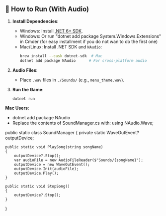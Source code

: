 ## 🚀 How to Run (With Audio)
1. **Install Dependencies**:
   - Windows: Install [.NET 6+ SDK](https://dotnet.microsoft.com/download).
   - Windows: Or run "dotnet add package System.Windows.Extensions" in Cmder (for easy installment if you do not wan to do the first one)
   - Mac/Linux: Install .NET SDK and `NAudio`:
     ```bash
     brew install --cask dotnet-sdk  # Mac
     dotnet add package NAudio      # For cross-platform audio
     ```

2. **Audio Files**:
   - Place `.wav` files in `./Sounds/` (e.g., `menu_theme.wav`).

3. **Run the Game**:
   ```bash
   dotnet run


**Mac Users**:
- dotnet add package NAudio
- Replace the contents of SoundManager.cs with:
  using NAudio.Wave;

public static class SoundManager
{
    private static WaveOutEvent? outputDevice;
    
    public static void PlaySong(string songName)
    {
        outputDevice?.Stop();
        var audioFile = new AudioFileReader($"Sounds/{songName}");
        outputDevice = new WaveOutEvent();
        outputDevice.Init(audioFile);
        outputDevice.Play();
    }
    
    public static void StopSong()
    {
        outputDevice?.Stop();
    }
}
